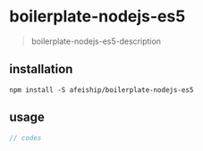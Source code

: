 # boilerplate-nodejs-es5
> boilerplate-nodejs-es5-description

## installation
```shell
npm install -S afeiship/boilerplate-nodejs-es5 
```

## usage
```js
// codes
```
